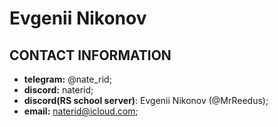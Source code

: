 # Evgenii Nikonov
## CONTACT INFORMATION
* **telegram:** @nate_rid;
* **discord:** naterid;
* **discord(RS school server)**: Evgenii Nikonov (@MrReedus);
* **email:** naterid@icloud.com;